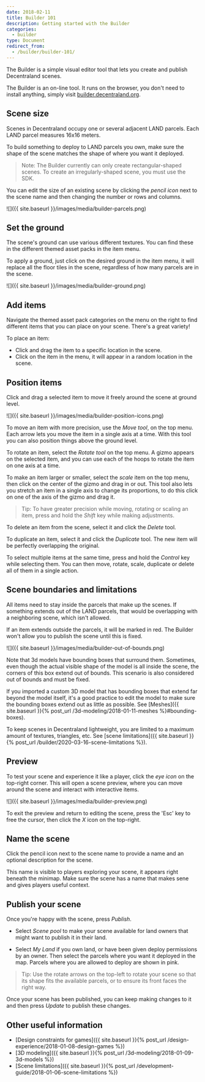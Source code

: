 ```yaml
---
date: 2018-02-11
title: Builder 101
description: Getting started with the Builder
categories:
  - builder
type: Document
redirect_from:
  - /builder/builder-101/
---
```


The Builder is a simple visual editor tool that lets you create and publish Decentraland scenes.

The Builder is an on-line tool. It runs on the browser, you don't need to install anything, simply visit [builder.decentraland.org](https://builder.decentraland.org).

## Scene size

Scenes in Decentraland occupy one or several adjacent LAND parcels. Each LAND parcel measures 16x16 meters.

To build something to deploy to LAND parcels you own, make sure the shape of the scene matches the shape of where you want it deployed.

> Note: The Builder currently can only create rectangular-shaped scenes. To create an irregularly-shaped scene, you must use the SDK.

You can edit the size of an existing scene by clicking the _pencil icon_ next to the scene name and then changing the number or rows and columns.

![]({{ site.baseurl }}/images/media/builder-parcels.png)

## Set the ground

The scene's ground can use various different textures. You can find these in the different themed asset packs in the item menu.

To apply a ground, just click on the desired ground in the item menu, it will replace all the floor tiles in the scene, regardless of how many parcels are in the scene.

![]({{ site.baseurl }}/images/media/builder-ground.png)

## Add items

Navigate the themed asset pack categories on the menu on the right to find different items that you can place on your scene. There's a great variety!

To place an item:

- Click and drag the item to a specific location in the scene.
- Click on the item in the menu, it will appear in a random location in the scene.

## Position items

Click and drag a selected item to move it freely around the scene at ground level.

![]({{ site.baseurl }}/images/media/builder-position-icons.png)

To move an item with more precision, use the _Move tool_, on the top menu. Each arrow lets you move the item in a single axis at a time. With this tool you can also position things above the ground level.

To rotate an item, select the _Rotate tool_ on the top menu. A gizmo appears on the selected item, and you can use each of the hoops to rotate the item on one axis at a time.

To make an item larger or smaller, select the _scale_ item on the top menu, then click on the center of the gizmo and drag in or out. This tool also lets you stretch an item in a single axis to change its proportions, to do this click on one of the axis of the gizmo and drag it.

> Tip: To have greater precision while moving, rotating or scaling an item, press and hold the _Shift_ key while making adjustments.

To delete an item from the scene, select it and click the _Delete_ tool.

To duplicate an item, select it and click the _Duplicate_ tool. The new item will be perfectly overlapping the original.

To select multiple items at the same time, press and hold the _Control_ key while selecting them. You can then move, rotate, scale, duplicate or delete all of them in a single action.

## Scene boundaries and limitations

All items need to stay inside the parcels that make up the scenes. If something extends out of the LAND parcels, that would be overlapping with a neighboring scene, which isn't allowed.

If an item extends outside the parcels, it will be marked in red. The Builder won't allow you to publish the scene until this is fixed.

![]({{ site.baseurl }}/images/media/builder-out-of-bounds.png)

Note that 3d models have bounding boxes that surround them. Sometimes, even though the actual visible shape of the model is all inside the scene, the corners of this box extend out of bounds. This scenario is also considered out of bounds and must be fixed.

If you imported a custom 3D model that has bounding boxes that extend far beyond the model itself, it's a good practice to edit the model to make sure the bounding boxes extend out as little as possible. See [Meshes]({{ site.baseurl }}{% post_url /3d-modeling/2018-01-11-meshes %}#bounding-boxes).

To keep scenes in Decentraland lightweight, you are limited to a maximum amount of textures, triangles, etc. See [scene limitations]({{ site.baseurl }}{% post_url /builder/2020-03-16-scene-limitations %}).

## Preview

To test your scene and experience it like a player, click the _eye icon_ on the top-right corner. This will open a scene preview, where you can move around the scene and interact with interactive items.

![]({{ site.baseurl }}/images/media/builder-preview.png)

To exit the preview and return to editing the scene, press the 'Esc' key to free the cursor, then click the _X_ icon on the top-right.

## Name the scene

Click the pencil icon next to the scene name to provide a name and an optional description for the scene.

This name is visible to players exploring your scene, it appears right beneath the minimap. Make sure the scene has a name that makes sene and gives players useful context.

## Publish your scene

Once you're happy with the scene, press _Publish_.

- Select _Scene pool_ to make your scene available for land owners that might want to publish it in their land.

- Select _My Land_ if you own land, or have been given deploy permissions by an owner. Then select the parcels where you want it deployed in the map. Parcels where you are allowed to deploy are shown in pink.

> Tip: Use the rotate arrows on the top-left to rotate your scene so that its shape fits the available parcels, or to ensure its front faces the right way.

Once your scene has been published, you can keep making changes to it and then press _Update_ to publish these changes.

## Other useful information

- [Design constraints for games]({{ site.baseurl }}{% post_url /design-experience/2018-01-08-design-games %})
- [3D modeling]({{ site.baseurl }}{% post_url /3d-modeling/2018-01-09-3d-models %})
- [Scene limitations]({{ site.baseurl }}{% post_url /development-guide/2018-01-06-scene-limitations %})
